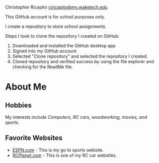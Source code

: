 Christopher Ricapito		cjricapito@my.waketech.edu

This GitHub account is for school purposes only.

I create a repository to store school assignments.

Steps I took to clone the repository I created on GitHub:

1. Downloaded and installed the GitHub desktop app
2. Signed into my GitHub account.
3. Selected "Clone repository" and selected the repository I created.
4. Cloned repository and verified success by using the file explorer and checking for the ReadMe file.

# About Me
## Hobbies
My interests include _Computers, RC cars, woodworking, movies, and sports_.
## Favorite Websites
* [ESPN.com](www.espn.com)  - This is my go to sports website.
* [RCPlanet.com](rcplanet.com)  - This is one of my RC car websites.
